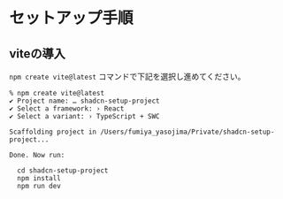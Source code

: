 # セットアップ手順

## viteの導入
`npm create vite@latest` コマンドで下記を選択し進めてください。
```
% npm create vite@latest
✔ Project name: … shadcn-setup-project
✔ Select a framework: › React
✔ Select a variant: › TypeScript + SWC

Scaffolding project in /Users/fumiya_yasojima/Private/shadcn-setup-project...

Done. Now run:

  cd shadcn-setup-project
  npm install
  npm run dev
```
